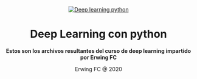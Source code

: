 <div align="center">
  <a target="_blank" href="https://www.python.org/">
    <img src="http://res.cloudinary.com/dyd911kmh/image/upload/f_auto,q_auto:best/v1508150350/keras-watermark_vhhlzl.png" alt="Deep learning python">
  </a>
</div>

<div align="center">

# Deep Learning con python

**Estos son los archivos resultantes del curso de deep learning impartido por Erwing FC**

Erwing FC @ 2020
</div>
